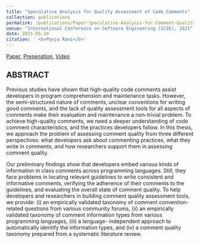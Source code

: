```yaml
---
title: "Speculative Analysis for Quality Assessment of Code Comments"
collection: publications
permalink: /publications/Paper-Speculative-Analysis-for-Comment-Quality-Assessment
venue: "International Conference on Software Engineering (ICSE), 2021"
date: 2021-05-24
citation: ' <b>Pooja Rani</b>'
---
```


[Paper](https://poojaruhal.github.io/files/Paper-Speculative-Analysis-for-Comment-Quality-Assessment.pdf), 
[Presenation](https://poojaruhal.github.io/files/Slides-Speculative-Analysis-for-Comment-Quality-Assessment.pdf),
[Video](https://youtu.be/S_HzVL4Igk4)

## ABSTRACT
Previous studies have shown that high-quality code comments assist developers in program comprehension and maintenance tasks.
However, the semi-structured nature of comments, unclear conventions for writing good comments, and the lack of quality assessment tools for all aspects of comments make their evaluation and maintenance a non-trivial problem. 
To achieve high-quality comments, we need a deeper understanding of code comment characteristics, and the practices developers follow. 
In this thesis, we approach the problem of assessing comment quality from three different perspectives: what developers ask about commenting practices, what they write in comments, and how researchers support them in assessing comment quality.

Our preliminary findings show that developers embed various kinds of information in class comments across programming languages. 
Still, they face problems in locating relevant guidelines to write consistent and informative comments, verifying the adherence of their comments to the guidelines, and evaluating the overall state of comment quality. 
To help developers and researchers in building comment quality assessment tools, we provide: 
(i) an empirically validated taxonomy of comment convention-related questions from various community forums, 
(ii) an empirically validated taxonomy of comment information types from various programming languages, 
(iii) a language- independent approach to automatically identify the information types, and 
(iv) a comment quality taxonomy prepared from a systematic literature review.